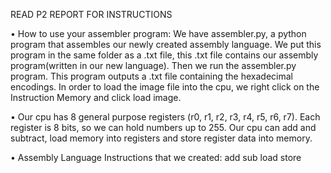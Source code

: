 READ P2 REPORT FOR INSTRUCTIONS


• How to use your assembler program:
We have assembler.py, a python program that assembles our newly created assembly
language. We put this program in the same folder as a .txt file, this .txt file contains our
assembly program(written in our new language). Then we run the assembler.py
program. This program outputs a .txt file containing the hexadecimal encodings. In order
to load the image file into the cpu, we right click on the Instruction Memory and click load
image.

• Our cpu has 8 general purpose registers (r0, r1, r2, r3, r4, r5, r6, r7). Each register is 8
bits, so we can hold numbers up to 255. Our cpu can add and subtract, load memory
into registers and store register data into memory.

• Assembly Language Instructions that we created:
<dest> add <arg1> <arg2>
<dest> sub <arg1> <arg2>
<dest> load <adr>
<dest> store <adr>

